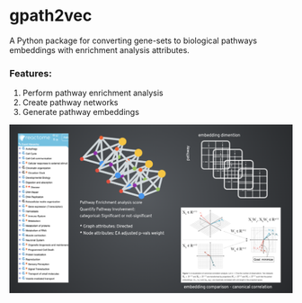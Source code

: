 # gpath2vec
A Python package for converting gene-sets to biological pathways embeddings with enrichment analysis attributes.

### Features: 
1. Perform pathway enrichment analysis
2. Create pathway networks
3. Generate pathway embeddings
   
![gpath2vec.png](./img/gpath2vec.png)